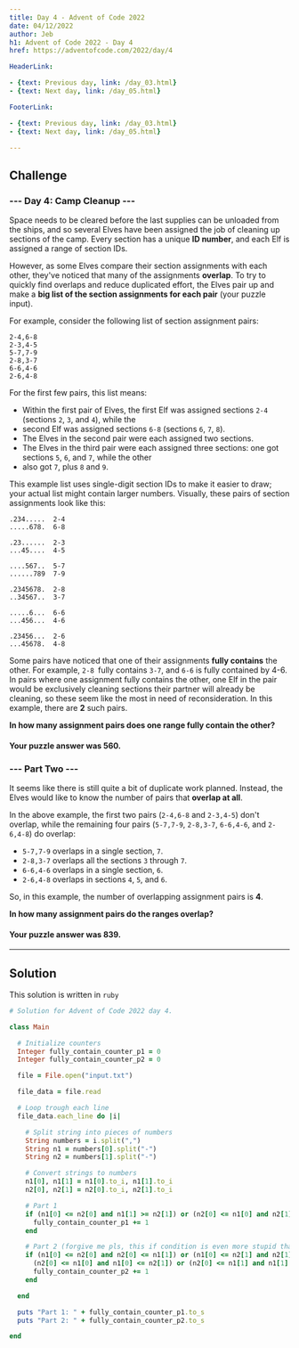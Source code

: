 ```yaml
---
title: Day 4 - Advent of Code 2022
date: 04/12/2022
author: Jeb
h1: Advent of Code 2022 - Day 4
href: https://adventofcode.com/2022/day/4

HeaderLink:

- {text: Previous day, link: /day_03.html}
- {text: Next day, link: /day_05.html}

FooterLink:

- {text: Previous day, link: /day_03.html}
- {text: Next day, link: /day_05.html}

---
```


## Challenge

### --- Day 4: Camp Cleanup ---

Space needs to be cleared before the last supplies can be unloaded from the ships, and so several Elves have been
assigned the job of cleaning up sections of the camp. Every section has a unique **ID number**, and each Elf is assigned
a
range of section IDs.

However, as some Elves compare their section assignments with each other, they've noticed that many of the assignments
**overlap**. To try to quickly find overlaps and reduce duplicated effort, the Elves pair up and make a **big list of
the section assignments for each pair** (your puzzle input).

For example, consider the following list of section assignment pairs:

```
2-4,6-8
2-3,4-5
5-7,7-9
2-8,3-7
6-6,4-6
2-6,4-8
```

For the first few pairs, this list means:

- Within the first pair of Elves, the first Elf was assigned sections `2-4` (sections `2`, `3`, and `4`), while the
- second Elf was assigned sections `6-8` (sections `6`, `7`, `8`).
- The Elves in the second pair were each assigned two sections.
- The Elves in the third pair were each assigned three sections: one got sections `5`, `6`, and `7`, while the other
- also got `7`, plus `8` and `9`.

This example list uses single-digit section IDs to make it easier to draw; your actual list might contain larger
numbers. Visually, these pairs of section assignments look like this:

```
.234.....  2-4
.....678.  6-8

.23......  2-3
...45....  4-5

....567..  5-7
......789  7-9

.2345678.  2-8
..34567..  3-7

.....6...  6-6
...456...  4-6

.23456...  2-6
...45678.  4-8
```

Some pairs have noticed that one of their assignments **fully contains** the other. For example, `2-8 `fully contains
`3-7`, and `6-6` is fully contained by 4-6. In pairs where one assignment fully contains the other, one Elf in the pair
would be exclusively cleaning sections their partner will already be cleaning, so these seem like the most in need of
reconsideration. In this example, there are **2** such pairs.

**In how many assignment pairs does one range fully contain the other?**

#### Your puzzle answer was 560.

### --- Part Two ---

It seems like there is still quite a bit of duplicate work planned. Instead, the Elves would like to know the number of
pairs that **overlap at all**.

In the above example, the first two pairs (`2-4,6-8` and `2-3,4-5`) don't overlap, while the remaining four
pairs (`5-7,7-9`, `2-8,3-7`, `6-6,4-6`, and `2-6,4-8`) do overlap:

- `5-7,7-9` overlaps in a single section, `7`.
- `2-8,3-7` overlaps all the sections `3` through `7`.
- `6-6,4-6` overlaps in a single section, `6`.
- `2-6,4-8` overlaps in sections `4`, `5`, and `6`.

So, in this example, the number of overlapping assignment pairs is **4**.

**In how many assignment pairs do the ranges overlap?**

#### Your puzzle answer was 839.

---

## Solution

This solution is written in `ruby`

````ruby
# Solution for Advent of Code 2022 day 4.

class Main

  # Initialize counters
  Integer fully_contain_counter_p1 = 0
  Integer fully_contain_counter_p2 = 0

  file = File.open("input.txt")

  file_data = file.read

  # Loop trough each line
  file_data.each_line do |i|

    # Split string into pieces of numbers
    String numbers = i.split(",")
    String n1 = numbers[0].split("-")
    String n2 = numbers[1].split("-")

    # Convert strings to numbers
    n1[0], n1[1] = n1[0].to_i, n1[1].to_i
    n2[0], n2[1] = n2[0].to_i, n2[1].to_i

    # Part 1
    if (n1[0] <= n2[0] and n1[1] >= n2[1]) or (n2[0] <= n1[0] and n2[1] >= n1[1])
      fully_contain_counter_p1 += 1
    end

    # Part 2 (forgive me pls, this if condition is even more stupid than part 1)
    if (n1[0] <= n2[0] and n2[0] <= n1[1]) or (n1[0] <= n2[1] and n2[1] <= n1[1]) or
      (n2[0] <= n1[0] and n1[0] <= n2[1]) or (n2[0] <= n1[1] and n1[1] <= n2[1])
      fully_contain_counter_p2 += 1
    end

  end

  puts "Part 1: " + fully_contain_counter_p1.to_s
  puts "Part 2: " + fully_contain_counter_p2.to_s

end
````

